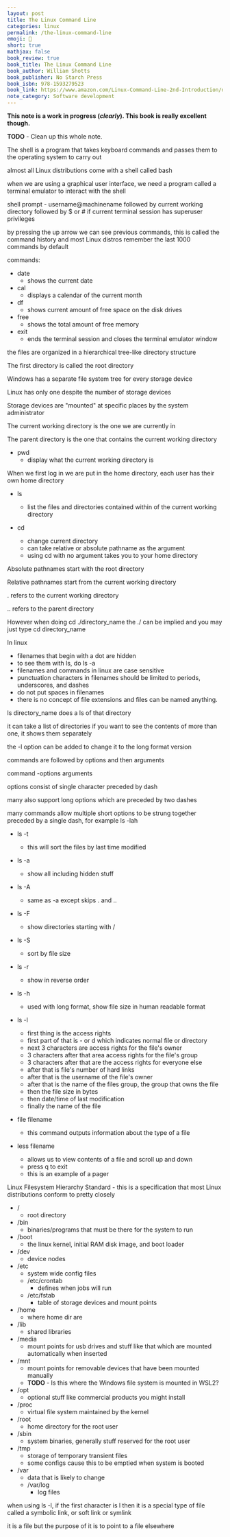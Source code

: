 ```yaml
---
layout: post
title: The Linux Command Line
categories: linux
permalink: /the-linux-command-line
emoji: 🤨
short: true
mathjax: false
book_review: true
book_title: The Linux Command Line
book_author: William Shotts
book_publisher: No Starch Press
book_isbn: 978-1593279523
book_link: https://www.amazon.com/Linux-Command-Line-2nd-Introduction/dp/1593279523/ref=pd_lpo_1?pd_rd_w=eL39R&content-id=amzn1.sym.116f529c-aa4d-4763-b2b6-4d614ec7dc00&pf_rd_p=116f529c-aa4d-4763-b2b6-4d614ec7dc00&pf_rd_r=19H682R4ZHTTHEDGZREZ&pd_rd_wg=dj0A0&pd_rd_r=8097b80d-6697-4717-83e6-ae25375e8ce9&pd_rd_i=1593279523&psc=1
note_category: Software development
---
```


**This note is a work in progress (*clearly*). This book is really excellent though.**

**TODO** - Clean up this whole note.

The shell is a program that takes keyboard commands and passes them to the operating system to carry out

almost all Linux distributions come with a shell called bash

when we are using a graphical user interface, we need a program called a terminal emulator to interact with the shell

shell prompt - username@machinename followed by current working directory followed by $ or # if current terminal session has superuser privileges

by pressing the up arrow we can see previous commands, this is called the command history and most Linux distros remember the last 1000 commands by default

commands:
- date
  - shows the current date
- cal
  - displays a calendar of the current month
- df
  - shows current amount of free space on the disk drives
- free
  - shows the total amount of free memory
- exit
  - ends the terminal session and closes the terminal emulator window

the files are organized in a hierarchical tree-like directory structure

The first directory is called the root directory

Windows has a separate file system tree for every storage device

Linux has only one despite the number of storage devices

Storage devices are "mounted" at specific places by the system administrator

The current working directory is the one we are currently in

The parent directory is the one that contains the current working directory

- pwd
  - display what the current working directory is

When we first log in we are put in the home directory, each user has their own home directory 

- ls
  - list the files and directories contained within of the current working directory

- cd
  - change current directory
  - can take relative or absolute pathname as the argument
  - using cd with no argument takes you to your home directory

Absolute pathnames start with the root directory

Relative pathnames start from the current working directory

. refers to the current working directory

.. refers to the parent directory

However when doing cd ./directory_name the ./ can be implied and you may just type cd directory_name

In linux
- filenames that begin with a dot are hidden
- to see them with ls, do ls -a
- filenames and commands in linux are case sensitive
- punctuation characters in filenames should be limited to periods, underscores, and dashes
- do not put spaces in filenames
- there is no concept of file extensions and files can be named anything.

ls directory_name does a ls of that directory

it can take a list of directories if you want to see the contents of more than one, it shows them separately

the -l option can be added to change it to the long format version

commands are followed by options and then arguments

command -options arguments

options consist of single character preceded by dash

many also support long options which are preceded by two dashes

many commands allow multiple short options to be strung together preceded by a single dash, for example ls -lah

- ls -t 
  - this will sort the files by last time modified

- ls -a
  - show all including hidden stuff

- ls -A
  - same as -a except skips . and ..

- ls -F
  - show directories starting with /

- ls -S
  - sort by file size

- ls -r
  - show in reverse order

- ls -h
  - used with long format, show file size in human readable format

- ls -l
  - first thing is the access rights
  - first part of that is - or d which indicates normal file or directory
  - next 3 characters are access rights for the file's owner
  - 3 characters after that area access rights for the file's group
  - 3 characters after that are the access rights for everyone else
  - after that is file's number of hard links
  - after that is the username of the file's owner
  - after that is the name of the files group, the group that owns the file
  - then the file size in bytes
  - then date/time of last modification
  - finally the name of the file

- file filename
  - this command outputs information about the type of a file

- less filename
  - allows us to view contents of a file and scroll up and down
  - press q to exit
  - this is an example of a pager

Linux Filesystem Hierarchy Standard - this is a specification that most Linux distributions conform to pretty closely
- /
  - root directory
- /bin
  - binaries/programs that must be there for the system to run
- /boot
  - the linux kernel, initial RAM disk image, and boot loader
- /dev
  - device nodes
- /etc
  - system wide config files
  - /etc/crontab
    - defines when jobs will run
  - /etc/fstab
    - table of storage devices and mount points
- /home
  - where home dir are
- /lib
  - shared libraries
- /media
  - mount points for usb drives and stuff like that which are mounted automatically when inserted
- /mnt 
  - mount points for removable devices that have been mounted manually 
  - **TODO** - Is this where the Windows file system is mounted in WSL2?
- /opt
  - optional stuff like commercial products you might install
- /proc
  - virtual file system maintained by the kernel
- /root
  - home directory for the root user
- /sbin
  - system binaries, generally stuff reserved for the root user
- /tmp
  - storage of temporary transient files
  - some configs cause this to be emptied when system is booted
- /var
  - data that is likely to change
  - /var/log
    - log files

when using ls -l, if the first character is l then it is a special type of file called a symbolic link, or soft link or symlink

it is a file but the purpose of it is to point to a file elsewhere
